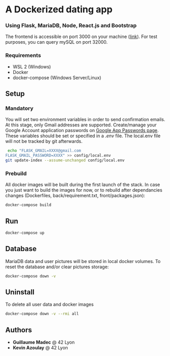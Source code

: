 # A Dockerized dating app
### Using Flask, MariaDB, Node, React.js and Bootstrap

The frontend is accessible on port 3000 on your machine ([link](http://0.0.0.0:3000)).
For test purposes, you can query mySQL on port 32000.

### Requirements
- WSL 2 (Windows)
- Docker
- docker-compose (Windows Server/Linux)

## Setup
### Mandatory
You will set two environment variables in order to send confirmation emails. At this stage, only Gmail addresses are supported.
Create/manage your Google Account application passwords on [Google App Passwords page](https://myaccount.google.com/apppasswords).
These variables should be set or specified in a *.env* file.
The local.env file will not be tracked by git afterwards.
```bash
 echo "FLASK_GMAIL=XXXX@gmail.com
FLASK_GMAIL_PASSWORD=XXXX" >> config/local.env
git update-index --assume-unchanged config/local.env
```

### Prebuild
All docker images will be built during the first launch of the stack. In case you just want to build the images for now, or to rebuild after dependancies changes (Dockerfiles, back/requirement.txt, front/packages.json):
```bash
docker-compose build
```

## Run
```bash
docker-compose up
```

## Database
MariaDB data and user pictures will be stored in local docker volumes.
To reset the database and/or clear pictures storage:
```bash
docker-compose down -v
```

## Uninstall
To delete all user data and docker images
```bash
docker-compose down -v --rmi all
```

## Authors
* **Guillaume Madec** @ 42 Lyon
* **Kevin Azoulay** @ 42 Lyon